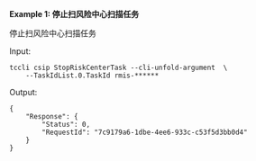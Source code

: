 **Example 1: 停止扫风险中心扫描任务**

停止扫风险中心扫描任务

Input: 

```
tccli csip StopRiskCenterTask --cli-unfold-argument  \
    --TaskIdList.0.TaskId rmis-******
```

Output: 
```
{
    "Response": {
        "Status": 0,
        "RequestId": "7c9179a6-1dbe-4ee6-933c-c53f5d3bb0d4"
    }
}
```

